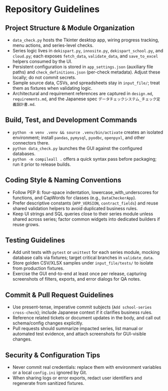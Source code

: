 # Repository Guidelines

## Project Structure & Module Organization
- `data_check.py` hosts the Tkinter desktop app, wiring progress tracking, menu actions, and series-level checks.
- Series logic lives in `dekispart.py`, `innosite.py`, `dekispart_school.py`, and `cloud.py`; each exposes `fetch_data`, `validate_data`, and `save_to_excel` helpers consumed by the UI.
- Persistent configuration is stored in `app_settings.json` (auxiliary file paths) and `check_definitions.json` (per-check metadata). Adjust these locally; do not commit secrets.
- Sample source data, CSVs, and spreadsheets stay in `input_file/`; treat them as fixtures when validating logic.
- Architectural and requirement references are captured in `design.md`, `requirements.md`, and the Japanese spec `データチェックシステム_チェック定義設計書.md`.

## Build, Test, and Development Commands
- `python -m venv .venv && source .venv/bin/activate` creates an isolated environment; install `pandas`, `pymysql`, `pyodbc`, `openpyxl`, and other connectors there.
- `python data_check.py` launches the GUI against the configured databases.
- `python -m compileall .` offers a quick syntax pass before packaging; run it prior to release builds.

## Coding Style & Naming Conventions
- Follow PEP 8: four-space indentation, lowercase_with_underscores for functions, and CapWords for classes (e.g., `DataCheckerApp`).
- Prefer descriptive constants (`APP_VERSION`, `contract_fields`) and reuse shared validation helpers to avoid duplicated business rules.
- Keep UI strings and SQL queries close to their series module unless shared across series; factor common widgets into dedicated builders if reuse grows.

## Testing Guidelines
- Add unit tests with `pytest` or `unittest` for each series module, mocking database calls via fixtures; target critical branches in `validate_data`.
- Store golden CSV/XLSX samples under `input_file/tests/` to isolate from production fixtures.
- Exercise the GUI end-to-end at least once per release, capturing screenshots of filters, exports, and error dialogs for QA notes.

## Commit & Pull Request Guidelines
- Use present-tense, imperative commit subjects (`Add school-series cross-check`); include Japanese context if it clarifies business rules.
- Reference related tickets or document updates in the body, and call out schema/config changes explicitly.
- Pull requests should summarize impacted series, list manual or automated test evidence, and attach screenshots for GUI-visible changes.

## Security & Configuration Tips
- Never commit real credentials: replace them with environment variables or a local `config.ini` ignored by Git.
- When sharing logs or error exports, redact user identifiers and regenerate from sanitized fixtures.
